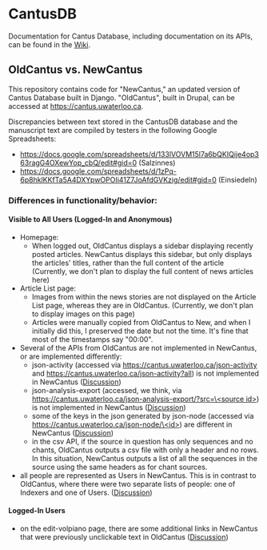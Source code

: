 # CantusDB
Documentation for Cantus Database, including documentation on its APIs, can be found in the [Wiki](https://github.com/DDMAL/CantusDB/wiki).

## OldCantus vs. NewCantus

This repository contains code for "NewCantus," an updated version of Cantus Database built in Django. "OldCantus", built in Drupal, can be accessed at https://cantus.uwaterloo.ca.

Discrepancies between text stored in the CantusDB database and the manuscript text are compiled by testers in the following Google Spreadsheets: 
- https://docs.google.com/spreadsheets/d/133lVOVM15l7a6bQKIQije4op363ragG4OXewYop_cbQ/edit#gid=0 (Salzinnes)
- https://docs.google.com/spreadsheets/d/1zPq-6p8hklKKfTa5A4DXYpwOPOIi41Z7JoAfdGVKzig/edit#gid=0 (Einsiedeln)

### Differences in functionality/behavior:
#### Visible to All Users (Logged-In and Anonymous)
- Homepage:
  - When logged out, OldCantus displays a sidebar displaying recently posted articles. NewCantus displays this sidebar, but only displays the articles' titles, rather than the full content of the article (Currently, we don't plan to display the full content of news articles here)
- Article List page:
  - Images from within the news stories are not displayed on the Article List page, whereas they are in OldCantus. (Currently, we don't plan to display images on this page)
  - Articles were manually copied from OldCantus to New, and when I initially did this, I preserved the date but not the time. It's fine that most of the timestamps say "00:00".
- Several of the APIs from OldCantus are not implemented in NewCantus, or are implemented differently:
  - json-activity (accessed via https://cantus.uwaterloo.ca/json-activity and https://cantus.uwaterloo.ca/json-activity?all) is not implemented in NewCantus ([Discussion](https://github.com/DDMAL/CantusDB/issues/126))
  - json-analysis-export (accessed, we think, via [https://cantus.uwaterloo.ca/json-analysis-export/?src=\<source id\>](https://cantus.uwaterloo.ca/json-analysis-export/?src=123591)) is not implemented in NewCantus ([Discussion](https://github.com/DDMAL/CantusDB/issues/124))
  - some of the keys in the json generated by json-node (accessed via [https://cantus.uwaterloo.ca/json-node/\<id\>](https://cantus.uwaterloo.ca/json-node/123591)) are different in NewCantus ([Discussion](https://github.com/DDMAL/CantusDB/issues/106))
  - in the csv API, if the source in question has only sequences and no chants, OldCantus outputs a csv file with only a header and no rows. In this situation, NewCantus outputs a list of all the sequences in the source using the same headers as for chant sources.
- all people are represented as Users in NewCantus. This is in contrast to OldCantus, where there were two separate lists of people: one of Indexers and one of Users. ([Discussion](https://github.com/DDMAL/CantusDB/issues/218))

#### Logged-In Users
- on the edit-volpiano page, there are some additional links in NewCantus that were previously unclickable text in OldCantus ([Discussion](https://github.com/DDMAL/CantusDB/issues/253))
